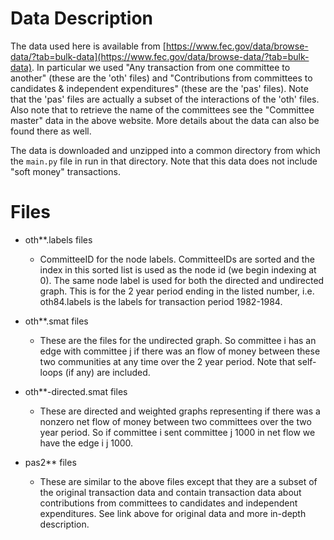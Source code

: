 # Data Description 
The data used here is available from [https://www.fec.gov/data/browse-data/?tab=bulk-data](https://www.fec.gov/data/browse-data/?tab=bulk-data).
In particular we used "Any transaction from one committee to another" (these are the 'oth' files) and "Contributions from committees to candidates & independent expenditures" (these are the 'pas' files). Note that the 'pas' files are actually a subset of the interactions of the 'oth' files. Also note that to retrieve the name of the committees see the "Committee master" data in the above website. More details about the data can also be found there as well.

The data is downloaded and unzipped into a common directory from which the `main.py` file in run in that directory. Note that this data does not include "soft money" transactions.

# Files
* oth**.labels files
    * CommitteeID for the node labels. CommitteeIDs are sorted and the index in this sorted list is used as the node id (we begin indexing at 0). The same node label is used for both the directed and undirected graph. This is for the 2 year period ending in the listed number, i.e. oth84.labels is the labels for transaction period 1982-1984.

* oth**.smat files
    * These are the files for the undirected graph. So committee i has an edge with committee j if there was an flow of money between these two communities at any time over the 2 year period. Note that self-loops (if any) are included. 

* oth**-directed.smat files
    * These are directed and weighted graphs representing if there was a nonzero net flow of money between two committees over the two year period. So if committee i sent committee j 1000 in net flow we have the edge i j 1000.
* pas2** files
    * These are similar to the above files except that they are a subset of the original transaction data and contain transaction data about contributions from committees to candidates and independent expenditures. See link above for original data and more in-depth description.